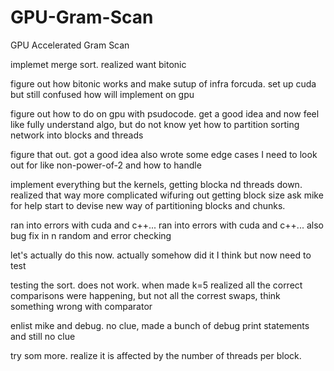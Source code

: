 # GPU-Gram-Scan
GPU Accelerated Gram Scan

implemet merge sort. realized want bitonic

figure out how bitonic works and make sutup of infra forcuda. set up cuda but still confused how will implement on gpu

figure out how to do on gpu with psudocode. get a good idea and now feel like fully understand algo, but do not know yet how to partition sorting network into blocks and threads

figure that out.  got a good idea also wrote some edge cases I need to look out for like non-power-of-2 and how to handle

implement everything but the kernels, getting blocka nd threads down. realized that way more complicated wifuring out getting block size ask mike for help start to devise new way of partitioning blocks and chunks.

ran into errors with cuda and c++... 
ran into errors with cuda and c++... also bug fix in n random and error checking

let's actually do this now. actually somehow did it I think but now need to test

testing the sort. does not work.  when made k=5 realized all the correct comparisons were happening, but not all the correst swaps, think something wrong with comparator

enlist mike and debug. no clue, made a bunch of debug print statements and still no clue

try som more. realize it is affected by the number of threads per block.